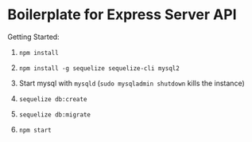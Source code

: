 # Boilerplate for Express Server API

Getting Started:  
1. `npm install`

2. `npm install -g sequelize sequelize-cli mysql2`

3. Start mysql with `mysqld` (`sudo mysqladmin shutdown` kills the instance)

4. `sequelize db:create`

5. `sequelize db:migrate`

6. `npm start`
